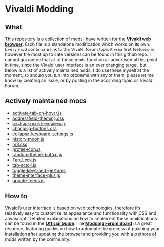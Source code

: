 # Vivaldi Modding

## What

This repository is a collection of mods I have written for the [**Vivaldi web
browser**][1]. Each file is a standalone modification which works on its own.
Every mod contains a link to the Vivaldi forum topic it was first featured in,
however the most up to date versions can be found in this github repo. I cannot
guarantee that all of these mods function as advertised at this point in time,
since the Vivaldi user interface is an ever changing target, but below is a list
of actively maintained mods. I do use these myself at the moment, so should you
run into problems with any of them, please let me know by creating an issue, or
by posting in the according topic on Vivaldi Forum.

## Actively maintained mods

- [activate-tab-on-hover.js](activate-tab-on-hover.js)
- [addressfield-theming.css](addressfield-theming.css)
- [backup-search-engines.js](backup-search-engines.js)
- [changing-buttons.css](changing-buttons.css)
- [collapse-keyboard-settings.js](collapse-keyboard-settings.js)
- [history-moon.js](history-moon.js)
- [m3.css](m3.css)
- [profile-icon.js](profile-icon.js)
- [random-theme-button.js](random-theme-button.js)
- [Tab_Lock.js](page-actions/Tab_Lock.js)
- [tab-scroll.js](tab-scroll.js)
- [toggle-keys-and-gestures](toggle-keys-and-gestures.js)
- [theme-interface-plus.js](theme-interface-plus.js)
- [update-feeds.js](update-feeds.js)

## How to

Vivaldi’s user interface is based on web technologies, therefore it’s relatively
easy to customize its appearance and functionality with CSS and Javascript.
Detailed explanations on how to implement these modifications can be found in
the [**Official Guide**][2]. The [**Modding Forum Board**][3] is a great
resource, featuring guides on how to automate the process of patching your
installation after updating the browser and providing you with a plethora of
mods written by the community.

[1]: https://vivaldi.com/
[2]: https://forum.vivaldi.net/topic/10549/modding-vivaldi/
[3]: https://forum.vivaldi.net/category/52/modifications/

